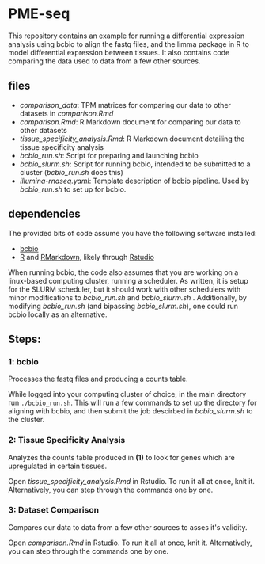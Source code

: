 # PME-seq

This repository contains an example for running a differential expression analysis using bcbio to align the fastq files, and the limma package in R to model differential expression between tissues. It also contains code comparing the data used to data from a few other sources.

## files
* _comparison_data_: TPM matrices for comparing our data to other datasets in _comparison.Rmd_
* _comparison.Rmd_: R Markdown document for comparing our data to other datasets
* _tissue_specificity_analysis.Rmd_: R Markdown document detailing the tissue specificity analysis
* _bcbio_run.sh_: Script for preparing and launching bcbio
* _bcbio_slurm.sh_: Script for running bcbio, intended to be submitted to a cluster (_bcbio_run.sh_ does this)
* _illumina-rnaseq.yaml_: Template description of bcbio pipeline. Used by _bcbio_run.sh_ to set up for bcbio.

## dependencies
The provided bits of code assume you have the following software installed: 
* [bcbio](https://github.com/bcbio/bcbio-nextgen)
* [R](https://www.r-project.org/) and [RMarkdown](https://rmarkdown.rstudio.com/), likely through [Rstudio](https://www.rstudio.com/)

When running bcbio, the code also assumes that you are working on a linux-based computing cluster, running a scheduler. As written, it is setup for the SLURM scheduler, but it should work with other schedulers with minor modifications to _bcbio_run.sh_ and _bcbio_slurm.sh_ . Additionally, by modifying _bcbio_run.sh_ (and bipassing _bcbio_slurm.sh_), one could run bcbio locally as an alternative.

## Steps:
### 1: bcbio
Processes the fastq files and producing a counts table.  

While logged into your computing cluster of choice, in the main directory run `./bcbio_run.sh`. This will run a few commands to set up the directory for aligning with bcbio, and then submit the job descirbed in _bcbio_slurm.sh_ to the cluster.

### 2: Tissue Specificity Analysis 
Analyzes the counts table produced in __(1)__ to look for genes which are upregulated in certain tissues.

Open _tissue_specificity_analysis.Rmd_ in Rstudio. To run it all at once, knit it. Alternatively, you can step through the commands one by one.

### 3: Dataset Comparison
Compares our data to data from a few other sources to asses it's validity.

Open _comparison.Rmd_ in Rstudio. To run it all at once, knit it. Alternatively, you can step through the commands one by one.

